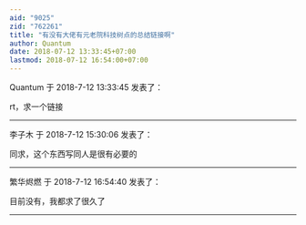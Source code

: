 ```yaml
---
aid: "9025"
zid: "762261"
title: "有没有大佬有元老院科技树点的总结链接啊"
author: Quantum
date: 2018-07-12 13:33:45+07:00
lastmod: 2018-07-12 16:54:00+07:00
---
```


Quantum 于 2018-7-12 13:33:45 发表了：

rt，求一个链接

---

李子木 于 2018-7-12 15:30:06 发表了：

同求，这个东西写同人是很有必要的

---

繁华烬燃 于 2018-7-12 16:54:40 发表了：

目前没有，我都求了很久了

---

